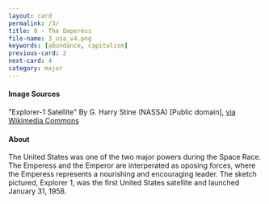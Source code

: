 ```yaml
---
layout: card
permalink: /3/
title: 0 - The Emperess
file-name: 3_usa_v4.png
keywords: [abundance, capitalism]
previous-card: 2
next-card: 4
category: major
---
```


#### Image Sources
"Explorer-1 Satellite" By G. Harry Stine (NASSA) [Public domain], [via Wikimedia Commons](https://en.wikipedia.org/wiki/File:Explorer1_sketch.jpg)

#### About
The United States was one of the two major powers during the Space Race.
The Emperess and the Emperor are interperated as oposing forces, where the Emperess represents a nourishing and encouraging leader.
The sketch pictured, Explorer 1, was the first United States satellite and launched January 31, 1958.
